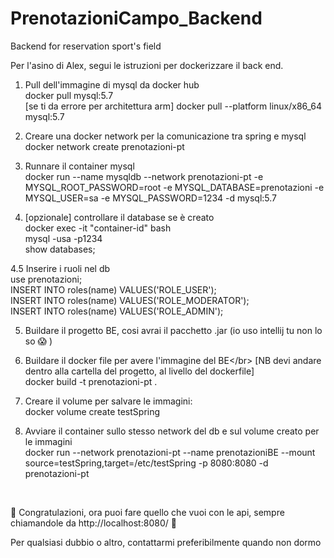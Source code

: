 # PrenotazioniCampo_Backend
Backend for reservation sport's field

Per l'asino di Alex, segui le istruzioni per dockerizzare il back end.</br>

1. Pull dell'immagine di mysql da docker hub</br>
  docker pull mysql:5.7</br>
  [se ti da errore per architettura arm] docker pull --platform linux/x86_64 mysql:5.7</br>

2. Creare una docker network per la comunicazione tra spring e mysql</br>
  docker network create prenotazioni-pt</br>
  
3. Runnare il container mysql</br>
  docker run --name mysqldb --network prenotazioni-pt -e MYSQL_ROOT_PASSWORD=root -e MYSQL_DATABASE=prenotazioni -e MYSQL_USER=sa -e MYSQL_PASSWORD=1234 -d mysql:5.7</br>

4. [opzionale] controllare il database se è creato</br>
  docker exec -it "container-id" bash</br>
  mysql -usa -p1234</br>
  show databases;</br>
  
4.5 Inserire i ruoli nel db</br>
  use prenotazioni;</br>
  INSERT INTO roles(name) VALUES('ROLE_USER');</br>
  INSERT INTO roles(name) VALUES('ROLE_MODERATOR');</br>
  INSERT INTO roles(name) VALUES('ROLE_ADMIN');</br>

5. Buildare il progetto BE, cosi avrai il pacchetto .jar (io uso intellij tu non lo so 😱 )</br>

6. Buildare il docker file per avere l'immagine del BE\</br>
  [NB devi andare dentro alla cartella del progetto, al livello del dockerfile]</br>
  docker build -t prenotazioni-pt . </br>
  
7. Creare il volume per salvare le immagini:</br>
  docker volume create testSpring</br>
  
9. Avviare il container sullo stesso network del db e sul volume creato per le immagini</br>
  docker run --network prenotazioni-pt --name prenotazioniBE --mount source=testSpring,target=/etc/testSpring -p 8080:8080 -d prenotazioni-pt
</br>

🥳 Congratulazioni, ora puoi fare quello che vuoi con le api, sempre chiamandole da http://localhost:8080/ 🥳</br>

Per qualsiasi dubbio o altro, contattarmi preferibilmente quando non dormo</br>
